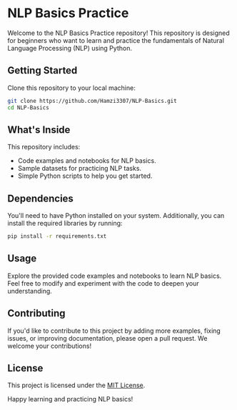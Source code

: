 # NLP Basics Practice

Welcome to the NLP Basics Practice repository! This repository is designed for beginners who want to learn and practice the fundamentals of Natural Language Processing (NLP) using Python.

## Getting Started

Clone this repository to your local machine:

```bash
git clone https://github.com/Hamzi3307/NLP-Basics.git
cd NLP-Basics
```

## What's Inside

This repository includes:

- Code examples and notebooks for NLP basics.
- Sample datasets for practicing NLP tasks.
- Simple Python scripts to help you get started.

## Dependencies

You'll need to have Python installed on your system. Additionally, you can install the required libraries by running:

```bash
pip install -r requirements.txt
```

## Usage

Explore the provided code examples and notebooks to learn NLP basics. Feel free to modify and experiment with the code to deepen your understanding.

## Contributing

If you'd like to contribute to this project by adding more examples, fixing issues, or improving documentation, please open a pull request. We welcome your contributions!

## License

This project is licensed under the [MIT License](LICENSE).

Happy learning and practicing NLP basics!
```
